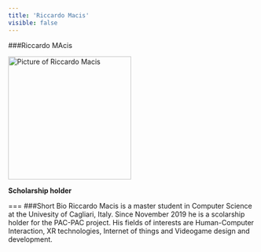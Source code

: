 ```yaml
---
title: 'Riccardo Macis'
visible: false
---
```

   
###Riccardo MAcis
   
<img src="/lab/user/pages/02.people/30.macis.riccardo/img/riccardo_macis.jpg" alt="Picture of Riccardo Macis" style="height: 250px">
   
**Scholarship holder**
   
===
###Short Bio
Riccardo Macis is a master student in Computer Science at the Univesity of Cagliari, Italy. Since November 2019 he is a scolarship holder for the PAC-PAC project. His fields of interests are Human-Computer Interaction, XR technologies, Internet of things and Videogame design and development.
